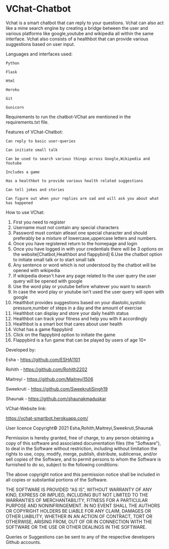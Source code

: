 # VChat-Chatbot
Vchat is a smart chatbot that can reply to your questions. Vchat can also act like a mine search engine by creating a bridge between the user and various platforms like google,youtube and wikipedia all within the same interface. Vchat also consists of a healthbot that can provide various suggestions based on user input.


Languages and interfaces used:

    Python 
  
    Flask
  
    Html
  
    Heroku
  
    Git
  
    Gunicorn
  

Requirements to run the chatbot-VChat are mentioned in the requirements.txt file.
  

Features of VChat-Chatbot:
   
    Can reply to basic user-queries
    
    Can initiate small talk
    
    Can be used to search various things across Google,Wikipedia and Youtube
    
    Includes a game 
    
    Has a healthbot to provide various health related suggestions
    
    Can tell jokes and stories
    
    Can figure out when your replies are sad and will ask you about what has happened
       
    
How to use VChat:

1. First you need to register
2. Username must not contain any special characters
3. Password must contain atleast one special character and should preferably be a mixture of lowercase,uppercase letters and numbers.
4. Once you have registered return to the homepage and login 
5. Once you have logged in with your credentials there will be 3 options on the website[Chatbot,Healthbot and flappybird]
6.Use the chatbot option to initiate small talk or to start small talk
7. Any sentence or word which is not understood by the chatbot will be opened with wikipedia
8. If wikipedia doesn't have any page related to the user query the user query will be opened with google
9. Use the word play or youtube before whatever you want to search
10. In case the word play or youtube isn't used the user query will open with google
11. Healthbot provides suggestions based on your diastolic,systolic pressure,number of steps in a day and the amount of exercise
12. Healthbot can display and store your daily health status
13. Healthbot can track your fitness and help you with it accordingly 
14. Healthbot is a smart bot that cares about user health
15. Vchat has a game flappybird
16. Click on the flappybird option to initiate the game
17. Flappybird is a fun game that can be played by users of age 10+


Developed by:

Esha - https://github.com/ESHA1101    

Rohith - https://github.com/Rohith2202

Maitreyi - https://github.com/Maitreyi1506

Sweekruti - https://github.com/SweekrutiSingh19

Shaunak - https://github.com/shaunakmaduskar


VChat-Website link:

https://vchat-smartbot.herokuapp.com/


User licence
Copyright© 2021 Esha,Rohith,Maitreyi,Sweekruti,Shaunak

Permission is hereby granted, free of charge, to any person obtaining a copy of this software and associated documentation files (the "Software"), to deal in the Software without restriction, including without limitation the rights to use, copy, modify, merge, publish, distribute, sublicense, and/or sell copies of the Software, and to permit persons to whom the Software is furnished to do so, subject to the following conditions:

The above copyright notice and this permission notice shall be included in all copies or substantial portions of the Software.

THE SOFTWARE IS PROVIDED "AS IS", WITHOUT WARRANTY OF ANY KIND, EXPRESS OR IMPLIED, INCLUDING BUT NOT LIMITED TO THE WARRANTIES OF MERCHANTABILITY, FITNESS FOR A PARTICULAR PURPOSE AND NONINFRINGEMENT. IN NO EVENT SHALL THE AUTHORS OR COPYRIGHT HOLDERS BE LIABLE FOR ANY CLAIM, DAMAGES OR OTHER LIABILITY, WHETHER IN AN ACTION OF CONTRACT, TORT OR OTHERWISE, ARISING FROM, OUT OF OR IN CONNECTION WITH THE SOFTWARE OR THE USE OR OTHER DEALINGS IN THE SOFTWARE.


Queries or Suggestions can be sent to any of the respective developers Github accounts.

    
